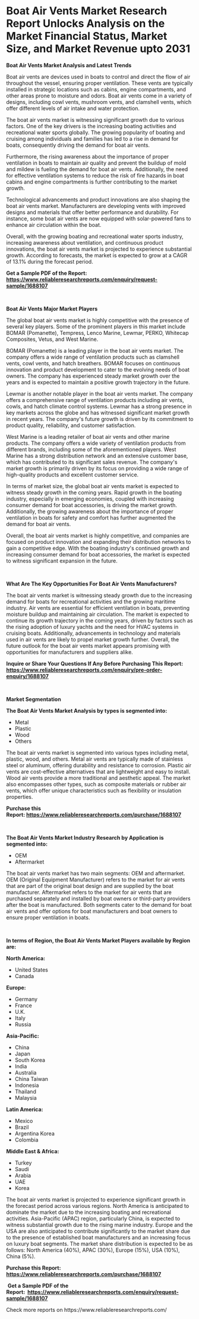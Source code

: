 <p><h1>Boat Air Vents Market Research Report Unlocks Analysis on the Market Financial Status, Market Size, and Market Revenue upto 2031</h1></p><p><strong>Boat Air Vents Market Analysis and Latest Trends</strong></p>
<p><p>Boat air vents are devices used in boats to control and direct the flow of air throughout the vessel, ensuring proper ventilation. These vents are typically installed in strategic locations such as cabins, engine compartments, and other areas prone to moisture and odors. Boat air vents come in a variety of designs, including cowl vents, mushroom vents, and clamshell vents, which offer different levels of air intake and water protection.</p><p>The boat air vents market is witnessing significant growth due to various factors. One of the key drivers is the increasing boating activities and recreational water sports globally. The growing popularity of boating and cruising among individuals and families has led to a rise in demand for boats, consequently driving the demand for boat air vents.</p><p>Furthermore, the rising awareness about the importance of proper ventilation in boats to maintain air quality and prevent the buildup of mold and mildew is fueling the demand for boat air vents. Additionally, the need for effective ventilation systems to reduce the risk of fire hazards in boat cabins and engine compartments is further contributing to the market growth.</p><p>Technological advancements and product innovations are also shaping the boat air vents market. Manufacturers are developing vents with improved designs and materials that offer better performance and durability. For instance, some boat air vents are now equipped with solar-powered fans to enhance air circulation within the boat.</p><p>Overall, with the growing boating and recreational water sports industry, increasing awareness about ventilation, and continuous product innovations, the boat air vents market is projected to experience substantial growth. According to forecasts, the market is expected to grow at a CAGR of 13.1% during the forecast period.</p></p>
<p><strong>Get a Sample PDF of the Report:&nbsp; <a href="https://www.reliableresearchreports.com/enquiry/request-sample/1688107">https://www.reliableresearchreports.com/enquiry/request-sample/1688107</a></strong></p>
<p>&nbsp;</p>
<p><strong>Boat Air Vents Major Market Players</strong></p>
<p><p>The global boat air vents market is highly competitive with the presence of several key players. Some of the prominent players in this market include BOMAR (Pomanette), Tempress, Lenco Marine, Lewmar, PERKO, Whitecap Composites, Vetus, and West Marine.</p><p>BOMAR (Pomanette) is a leading player in the boat air vents market. The company offers a wide range of ventilation products such as clamshell vents, cowl vents, and hatch breathers. BOMAR focuses on continuous innovation and product development to cater to the evolving needs of boat owners. The company has experienced steady market growth over the years and is expected to maintain a positive growth trajectory in the future.</p><p>Lewmar is another notable player in the boat air vents market. The company offers a comprehensive range of ventilation products including air vents, cowls, and hatch climate control systems. Lewmar has a strong presence in key markets across the globe and has witnessed significant market growth in recent years. The company's future growth is driven by its commitment to product quality, reliability, and customer satisfaction.</p><p>West Marine is a leading retailer of boat air vents and other marine products. The company offers a wide variety of ventilation products from different brands, including some of the aforementioned players. West Marine has a strong distribution network and an extensive customer base, which has contributed to its significant sales revenue. The company's market growth is primarily driven by its focus on providing a wide range of high-quality products and excellent customer service.</p><p>In terms of market size, the global boat air vents market is expected to witness steady growth in the coming years. Rapid growth in the boating industry, especially in emerging economies, coupled with increasing consumer demand for boat accessories, is driving the market growth. Additionally, the growing awareness about the importance of proper ventilation in boats for safety and comfort has further augmented the demand for boat air vents.</p><p>Overall, the boat air vents market is highly competitive, and companies are focused on product innovation and expanding their distribution networks to gain a competitive edge. With the boating industry's continued growth and increasing consumer demand for boat accessories, the market is expected to witness significant expansion in the future.</p></p>
<p>&nbsp;</p>
<p><strong>What Are The Key Opportunities For Boat Air Vents Manufacturers?</strong></p>
<p><p>The boat air vents market is witnessing steady growth due to the increasing demand for boats for recreational activities and the growing maritime industry. Air vents are essential for efficient ventilation in boats, preventing moisture buildup and maintaining air circulation. The market is expected to continue its growth trajectory in the coming years, driven by factors such as the rising adoption of luxury yachts and the need for HVAC systems in cruising boats. Additionally, advancements in technology and materials used in air vents are likely to propel market growth further. Overall, the future outlook for the boat air vents market appears promising with opportunities for manufacturers and suppliers alike.</p></p>
<p><strong>Inquire or Share Your Questions If Any Before Purchasing This Report: <a href="https://www.reliableresearchreports.com/enquiry/pre-order-enquiry/1688107">https://www.reliableresearchreports.com/enquiry/pre-order-enquiry/1688107</a></strong></p>
<p>&nbsp;</p>
<p><strong>Market Segmentation</strong></p>
<p><strong>The Boat Air Vents Market Analysis by types is segmented into:</strong></p>
<p><ul><li>Metal</li><li>Plastic</li><li>Wood</li><li>Others</li></ul></p>
<p><p>The boat air vents market is segmented into various types including metal, plastic, wood, and others. Metal air vents are typically made of stainless steel or aluminum, offering durability and resistance to corrosion. Plastic air vents are cost-effective alternatives that are lightweight and easy to install. Wood air vents provide a more traditional and aesthetic appeal. The market also encompasses other types, such as composite materials or rubber air vents, which offer unique characteristics such as flexibility or insulation properties.</p></p>
<p><strong>Purchase this Report:&nbsp;<a href="https://www.reliableresearchreports.com/purchase/1688107">https://www.reliableresearchreports.com/purchase/1688107</a></strong></p>
<p>&nbsp;</p>
<p><strong>The Boat Air Vents Market Industry Research by Application is segmented into:</strong></p>
<p><ul><li>OEM</li><li>Aftermarket</li></ul></p>
<p><p>The boat air vents market has two main segments: OEM and aftermarket. OEM (Original Equipment Manufacturer) refers to the market for air vents that are part of the original boat design and are supplied by the boat manufacturer. Aftermarket refers to the market for air vents that are purchased separately and installed by boat owners or third-party providers after the boat is manufactured. Both segments cater to the demand for boat air vents and offer options for boat manufacturers and boat owners to ensure proper ventilation in boats.</p></p>
<p>&nbsp;</p>
<p><strong>In terms of Region, the Boat Air Vents Market Players available by Region are:</strong></p>
<p>
    <p> <strong> North America: </strong>
        <ul>
            <li>United States</li>
            <li>Canada</li>
        </ul>
        </p> 
    <p> <strong> Europe: </strong>
        <ul>
            <li>Germany</li>
            <li>France</li>
            <li>U.K.</li>
            <li>Italy</li>
            <li>Russia</li>
        </ul>
        </p> 
    <p> <strong> Asia-Pacific: </strong>
        <ul>
            <li>China</li>
            <li>Japan</li>
            <li>South Korea</li>
            <li>India</li>
            <li>Australia</li>
            <li>China Taiwan</li>
            <li>Indonesia</li>
            <li>Thailand</li>
            <li>Malaysia</li>
        </ul>
        </p> 
    <p> <strong> Latin America: </strong>
        <ul>
            <li>Mexico</li>
            <li>Brazil</li>
            <li>Argentina Korea</li>
            <li>Colombia</li>
        </ul>
        </p> 
    <p> <strong> Middle East & Africa: </strong>
        <ul>
            <li>Turkey</li>
            <li>Saudi</li>
            <li>Arabia</li>
            <li>UAE</li>
            <li>Korea</li>
        </ul>
    </p>
    </p>
<p><p>The boat air vents market is projected to experience significant growth in the forecast period across various regions. North America is anticipated to dominate the market due to the increasing boating and recreational activities. Asia-Pacific (APAC) region, particularly China, is expected to witness substantial growth due to the rising marine industry. Europe and the USA are also anticipated to contribute significantly to the market share due to the presence of established boat manufacturers and an increasing focus on luxury boat segments. The market share distribution is expected to be as follows: North America (40%), APAC (30%), Europe (15%), USA (10%), China (5%).</p></p>
<p><strong>Purchase this Report: <a href="https://www.reliableresearchreports.com/purchase/1688107">https://www.reliableresearchreports.com/purchase/1688107</a></strong></p>
<p>&nbsp;<strong>Get a Sample PDF of the Report:&nbsp;&nbsp;<a href="https://www.reliableresearchreports.com/enquiry/request-sample/1688107">https://www.reliableresearchreports.com/enquiry/request-sample/1688107</a></strong></p>
<p><strong></strong></p>
<p>Check more reports on https://www.reliableresearchreports.com/</p>